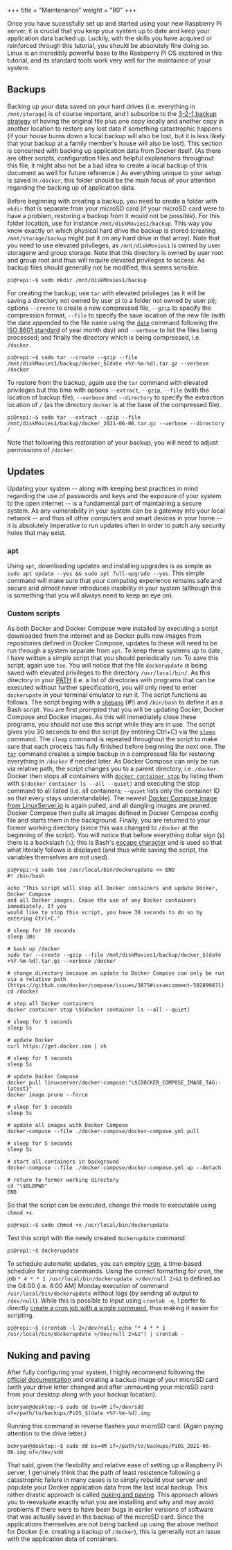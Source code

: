 +++
title = "Maintenance"
weight = "80"
+++

Once you have sucessfully set up and started using your new Raspberry Pi server, it is crucial that you keep your system up to date and keep your application data backed up.
Luckily, with the skills you have acquired or reinforced through this tutorial, you should be absolutely fine doing so.
Linux is an incredibly powerful base to the Rasbperry Pi OS explored in this tutorial, and its standard tools work very well for the maintaince of your system.

## Backups
Backing up your data saved on your hard drives (i.e. everything in `/mnt/storage`) is of course important, and I subscribe to the [3-2-1 backup strategy](https://www.backblaze.com/blog/the-3-2-1-backup-strategy/) of having the original file plus one copy locally and another copy in another location to restore any lost data if something catastrophic happens (if your house burns down a local backup will also be lost, but it is less likely that your backup at a family member's house will also be lost).
This section is concerned with backing up application data from Docker itself.
(As there are other scripts, configuration files and helpful explanations throughout this file, it might also not be a bad idea to create a local backup of this document as well for future reference.)
As everything unique to your setup is saved in `/docker`, this folder should be the main focus of your attention regarding the backing up of application data.

Before beginning with creating a backup, you need to create a folder with `mkdir` that is separate from your microSD card (if your microSD card were to have a problem, restoring a backup from it would not be possible).
For this folder location, use for instance `/mnt/diskMovies1/backup`.
This way you know exactly on which physical hard drive the backup is stored (creating `/mnt/storage/backup` might put it on any hard drive in that array).
Note that you need to use elevated privileges, as `/mnt/diskMovies1` is owned by user storagerw and group storage.
Note that this directory is owned by user root and group root and thus will require elevated privileges to access.
As backup files should generally not be modified, this seems sensible.

`pi@repi:~$ sudo mkdir /mnt/diskMovies1/backup`

For creating the backup, use `tar` with elevated privileges (as it will be saving a directory not owned by user pi to a folder not owned by user pi); options `--create` to create a new compressed file, `--gzip` to specify the compression format, `--file` to specify the save location of the new file (with the date appended to the file name using the [`date`](http://manpages.ubuntu.com/manpages/focal/man1/date.1.html) command following the [ISO 8601 standard](https://en.wikipedia.org/wiki/ISO_8601) of year month day) and `--verbose` to list the files being processed; and finally the directory which is being compressed, i.e. `/docker`.

`pi@repi:~$ sudo tar --create --gzip --file /mnt/diskMovies1/backup/docker_$(date +%Y-%m-%d).tar.gz --verbose /docker`

To restore from the backup, again use the `tar` command with elevated privileges but this time with options `--extract`, `--gzip`, `--file` (with the location of backup file), `--verbose` and `--directory` to specify the extraction location of `/` (as the directory `docker` is at the base of the compressed file).

`pi@repi:~$ sudo tar --extract --gzip --file /mnt/diskMovies1/backup/docker_2021-06-06.tar.gz --verbose --directory /`

Note that following this restoration of your backup, you will need to adjust permissions of `/docker`.

## Updates
Updating your system -- along with keeping best practices in mind regarding the use of passwords and keys and the exposure of your system to the open internet -- is a fundamental part of maintaining a secure system.
As any vulnerability in your system can be a gateway into your local network -- and thus all other computers and smart devices in your home -- it is absolutely imperative to run updates often in order to patch any security holes that may exist.

### apt
Using `apt`, downloading updates and installing upgrades is as simple as `sudo apt update --yes && sudo apt full-upgrade --yes`.
This simple command will make sure that your computing experience remains safe and secure and almost never introduces insability in your system (although this is something that you will always need to keep an eye on).

### Custom scripts
As both Docker and Docker Compose were installed by executing a script downloaded from the internet and as Docker pulls new images from repositories defined in Docker Compose, updates to these will need to be run through a system separate from `apt`. 
To keep these systems up to date, I have written a simple script that you should periodically run.
To save this script, again use `tee`.
You will notice that the file `dockerupdate` is being saved with elevated privileges to the directory `/usr/local/bin/`.
As this directory in your [PATH](https://en.wikipedia.org/wiki/PATH_(variable)) (i.e. a list of directories with programs that can be executed without further specification), you will only need to enter `dockerupate` in your terminal emulator to run it.
The script functions as follows.
The script beging with a [`shebang`](https://en.wikipedia.org/wiki/Shebang_(Unix)) (#!) and `/bin/bash` to define it as a Bash script.
You are first prompted that you will be updating Docker, Docker Compose and Docker images.
As this will immediately close these programs, you should not use this script while they are in use.
The script gives you 30 seconds to end the script (by entering Ctrl+C) via the [`sleep`](http://manpages.ubuntu.com/manpages/focal/man3/sleep.3.html) command.
The `sleep` command is repeated throughout the script to make sure that each process has fully finished before beginning the next one.
The [`tar`](http://manpages.ubuntu.com/manpages/focal/man1/tar.1.html) command creates a simple backup in a compressed file for restoring everything in `/docker` if needed later.
As Docker Compose can only be run via relative path, the script changes you to a parent directory, i.e. `/docker`.
Docker then stops all containers with [`docker container stop`](https://docs.docker.com/engine/reference/commandline/container_stop/) by listing them with `$(docker container ls --all --quiet)` and executing the stop command to all listed (i.e. all containers; `--quiet` lists only the container ID so that every stays understandable).
The newest [Docker Compose image from LinuxServer.io](https://docs.linuxserver.io/general/docker-compose) is again pulled, and all dangling images are pruned.
Docker Compose then pulls all images defined in Docker Compose config file and starts them in the background.
Finally, you are returned to your former working directory (since this was changed to `/docker` at the beginning of the script).
You will notice that before everything dollar sign (`$`) there is a backslash (`\`); this is Bash's [escape character](https://www.gnu.org/software/bash/manual/html_node/Escape-Character.html) and is used so that what literally follows is displayed (and thus while saving the script, the variables themselves are not used).

```
pi@repi:~$ sudo tee /usr/local/bin/dockerupdate << END
#! /bin/bash

echo "This script will stop all Docker containers and update Docker, Docker Compose
and all Docker images. Cease the use of any Docker containers immediately. If you
would like to stop this script, you have 30 seconds to do so by entering Ctrl+C."

# sleep for 30 seconds
sleep 30s

# back up /docker
sudo tar --create --gzip --file /mnt/diskMovies1/backup/docker_$(date +%Y-%m-%d).tar.gz --verbose /docker

# change directory because an update to Docker Compose can only be run via a relative path (https://github.com/docker/compose/issues/3875#issuecomment-502899871)
cd /docker

# stop all Docker containers
docker container stop \$(docker container ls --all --quiet)

# sleep for 5 seconds
sleep 5s

# update Docker
curl https://get.docker.com | sh

# sleep for 5 seconds
sleep 5s

# update Docker Compose
docker pull linuxserver/docker-compose:"\${DOCKER_COMPOSE_IMAGE_TAG:-latest}"
docker image prune --force

# sleep for 5 seconds
sleep 5s

# update all images with Docker Compose
docker-compose --file ./docker-compose/docker-compose.yml pull

# sleep for 5 seconds
sleep 5s

# start all containers in background
docker-compose --file ./docker-compose/docker-compose.yml up --detach

# return to former working directory
cd "\$OLDPWD"
END
```

So that the script can be executed, change the mode to executable using `chmod +x`.

`pi@repi:~$ sudo chmod +x /usr/local/bin/dockerupdate`

Test this script with the newly created `dockerupdate` command.

`pi@repi:~$ dockerupdate`

To schedule automatic updates, you can employ [cron](https://en.wikipedia.org/wiki/Cron), a time-based scheduler for running commands.
Using the correct formatting for cron, the job `* 4 * * 1 /usr/local/bin/dockerupdate >/dev/null 2>&1` is defined as the 04:00 (i.e. 4:00 AM) Monday execution of command `/usr/local/bin/dockerupdate` without logs (by sending all output to `/dev/null`).
While this is possible to input using `crontab -e`, I perfer to directly [create a cron job with a single command](https://stackoverflow.com/questions/4880290/how-do-i-create-a-crontab-through-a-script), thus making it easier for scripting.

`pi@repi:~$ (crontab -l 2>/dev/null; echo "* 4 * * 1 /usr/local/bin/dockerupdate >/dev/null 2>&1") | crontab -`

## Nuking and paving
After fully configuring your system, I highly recommend following the [official documentation](https://www.raspberrypi.org/documentation/linux/filesystem/backup.md) and creating a backup image of your microSD card (with your drive letter changed and after unmounting your microSD card from your desktop along with your backup location).

`bcmryan@desktop:~$ sudo dd bs=4M if=/dev/sdd of=/path/to/backups/PiOS_$(date +%Y-%m-%d).img`

Running this command in reverse flashes your microSD card.
(Again paying attention to the drive letter.)

`bcmryan@desktop:~$ sudo dd bs=4M if=/path/to/backups/PiOS_2021-06-06.img of=/dev/sdd`

That said, given the flexibility and relative ease of setting up a Raspberry Pi server, I genuinely think that the path of least resistence following a catastrophic failure in many cases is to simply rebuild your server and populate your Docker application data from the last local backup.
This rather drastic approach is called [nuking and paving](https://en.wiktionary.org/wiki/nuke_and_pave).
This approach allows you to reevaluate exactly what you are installing and why and may avoid problems if there were to have been bugs in earlier versions of software that was actually saved in the backup of the microSD card.
Since the applications themselves are not being backed up using the above method for Docker (i.e. creating a backup of `/docker`), this is generally not an issue with the application data of containers. 

